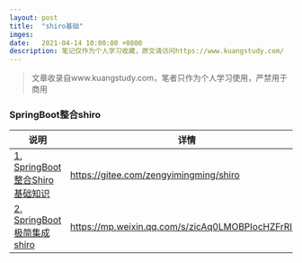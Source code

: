 ```yaml
---
layout: post
title:  "shiro基础"
imges: 
date:   2021-04-14 10:00:00 +0800
description: 笔记仅作为个人学习收藏，原文请访问https://www.kuangstudy.com/
---
```


> 文章收录自www.kuangstudy.com，笔者只作为个人学习使用，严禁用于商用    

### SpringBoot整合shiro

| 说明                                                         | 详情                                   |
| ------------------------------------------------------------ | -------------------------------------- |
| [1. SpringBoot整合Shiro基础知识](https://www.kuangstudy.com/bbs/1374271247017320449) | https://gitee.com/zengyimingming/shiro |
|[2. SpringBoot极简集成shiro](https://mp.weixin.qq.com/s/zicAq0LMOBPIocHZFrRI3g)|https://mp.weixin.qq.com/s/zicAq0LMOBPIocHZFrRI3g|